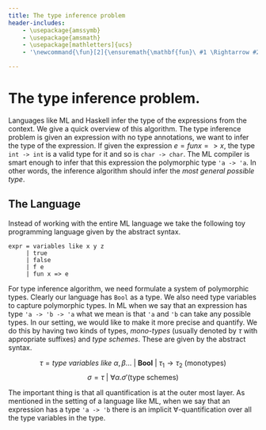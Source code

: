```yaml
---
title: The type inference problem
header-includes:
    - \usepackage{amssymb}
	- \usepackage{amsmath}
    - \usepackage[mathletters]{ucs}
	- '\newcommand{\fun}[2]{\ensuremath{\mathbf{fun}\ #1 \Rightarrow #2}}'

---
```


# The type inference problem.

Languages like ML and Haskell infer the type of the expressions from
the context. We give a quick overview of this algorithm. The type
inference problem is given an expression with no type annotations, we
want to infer the type of the expression. If given the expression $e =
fun x => x$, the type `int -> int` is a valid type for it and so is
`char -> char`. The ML compiler is smart enough to infer that this
expression the polymorphic type `'a -> 'a`. In other words, the
inference algorithm should infer the *most general possible type*.

## The Language

Instead of working with the entire ML language we take the following
toy programming language given by the abstract syntax.

```
expr = variables like x y z
     | true
     | false
	 | f e
	 | fun x => e
```


For type inference algorithm, we need formulate a system of
polymorphic types. Clearly our language has `Bool` as a type. We also
need type variables to capture polymorphic types. In ML when we say
that an expression has type `'a -> 'b -> 'a` what we mean is that `'a`
and `'b` can take any possible types. In our setting, we would like to
make it more precise and quantify. We do this by having two kinds of
types, _mono-types_ (usually denoted by $\tau$ with appropriate
suffixes) and _type schemes_. These are given by the abstract syntax.


$$
\tau = \textit{type variables like } \alpha, \beta ... \ |\  \mathbf{Bool} \ | \ \tau_1 \to \tau_2 \ (\mathrm{monotypes})
$$
$$
\sigma = \tau \ | \  \forall \alpha . \sigma' (\textrm{type schemes})
$$

The important thing is that all quantification is at the outer most
layer. As mentioned in the setting of a language like ML, when we say
that an expression has a type `'a -> 'b` there is an implicit
$\forall$-quantification over all the type variables in the type.
